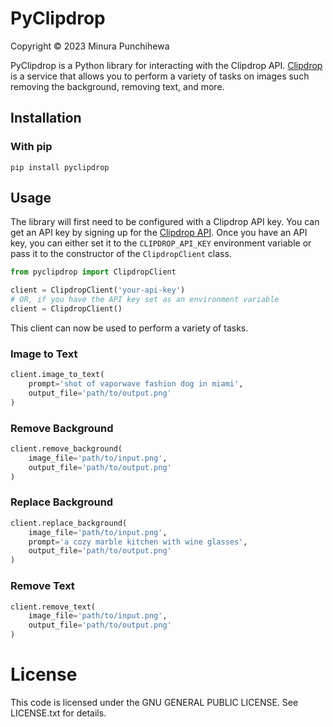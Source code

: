 # PyClipdrop
Copyright © 2023 Minura Punchihewa

PyClipdrop is a Python library for interacting with the Clipdrop API. [Clipdrop](https://clipdrop.co/) is a service that allows you to perform a variety of tasks on images such removing the background, removing text, and more.

## Installation
### With pip
```
pip install pyclipdrop
```

## Usage
The library will first need to be configured with a Clipdrop API key. You can get an API key by signing up for the [Clipdrop API](https://clipdrop.co/apis). Once you have an API key, you can either set it to the `CLIPDROP_API_KEY` environment variable or pass it to the constructor of the `ClipdropClient` class.

```python
from pyclipdrop import ClipdropClient

client = ClipdropClient('your-api-key')
# OR, if you have the API key set as an environment variable
client = ClipdropClient()
```

This client can now be used to perform a variety of tasks.

### Image to Text
```python
client.image_to_text(
    prompt='shot of vaporwave fashion dog in miami', 
    output_file='path/to/output.png'
)
```

### Remove Background
```python
client.remove_background(
    image_file='path/to/input.png', 
    output_file='path/to/output.png'
)
```

### Replace Background
```python
client.replace_background(
    image_file='path/to/input.png', 
    prompt='a cozy marble kitchen with wine glasses',
    output_file='path/to/output.png'
)
```

### Remove Text
```python
client.remove_text(
    image_file='path/to/input.png', 
    output_file='path/to/output.png'
)
```

# License
This code is licensed under the GNU GENERAL PUBLIC LICENSE. See LICENSE.txt for details.